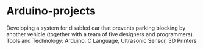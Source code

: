 # Arduino-projects
Developing a system for disabled car that prevents parking blocking by another vehicle (together with a team of five designers and programmers).
Tools and Technology: Arduino, C Language, Ultrasonic Sensor, 3D Printers
